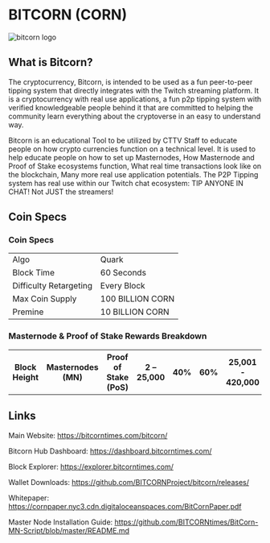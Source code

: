 BITCORN (CORN)
===================

![bitcorn logo](https://i.ibb.co/56XKGBM/Bitcorn-banner.jpg")

What is Bitcorn?
----------------

The cryptocurrency, Bitcorn, is intended to be used as a fun peer-to-peer tipping system that directly integrates with the Twitch streaming platform. It is a cryptocurrency with real use applications, a fun p2p tipping system with verified knowledgeable people behind it that are committed to helping the community learn everything about the cryptoverse in an easy to understand way.

Bitcorn is an educational Tool to be utilized by CTTV Staff to educate people on how crypto currencies function on a technical level. It is used to help educate people on how to set up Masternodes, How Masternode and Proof of Stake ecosystems function, What real time transactions look like on the blockchain, Many more real use application potentials.
The P2P Tipping system has real use within our Twitch chat ecosystem: TIP ANYONE IN CHAT! Not JUST the streamers!

Coin Specs
-----

### Coin Specs
<table>
<tr><td>Algo</td><td>Quark</td></tr>
<tr><td>Block Time</td><td>60 Seconds</td></tr>
<tr><td>Difficulty Retargeting</td><td>Every Block</td></tr>
<tr><td>Max Coin Supply</td><td>100 BILLION CORN</td></tr>
<tr><td>Premine</td><td>10 BILLION CORN</td></tr>
</table>

### Masternode & Proof of Stake Rewards Breakdown
<table>
<th>Block Height</th><th>Masternodes (MN)</th><th>Proof of Stake (PoS)</th>
<th>2 – 25,000</th><th>40%</th><th>60%</th>
<th>25,001 - 420,000</th><th>80%</th><th>20%</th>
<th>420,001+</th><th>40%</th><th>60%</th>
</table>


Links
----------------

Main Website: https://bitcorntimes.com/bitcorn/

Bitcorn Hub Dashboard: https://dashboard.bitcorntimes.com/

Block Explorer: https://explorer.bitcorntimes.com/

Wallet Downloads: https://github.com/BITCORNProject/bitcorn/releases/

Whitepaper: https://cornpaper.nyc3.cdn.digitaloceanspaces.com/BitCornPaper.pdf

Master Node Installation Guide: https://github.com/BITCORNtimes/BitCorn-MN-Script/blob/master/README.md
